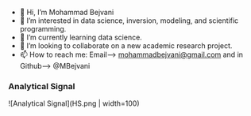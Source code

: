 - 👋 Hi, I’m Mohammad Bejvani
- 👀 I’m interested in data science, inversion, modeling, and scientific programming. 
- 🌱 I’m currently learning data science. 
- 💞️ I’m looking to collaborate on a new academic research project. 
- 📫 How to reach me: Email--> mohammadbejvani@gmail.com and in Github--> @MBejvani

<!---
MBejvani/MBejvani is a ✨ special ✨ repository because its `README.md` (this file) appears on your GitHub profile.
You can click the Preview link to take a look at your changes.
--->

### Analytical Signal

![Analytical Signal](HS.png | width=100)
